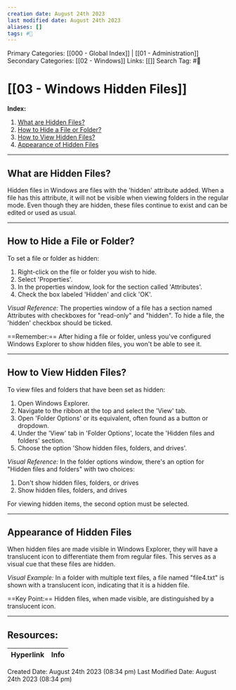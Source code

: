 ```yaml
---
creation date: August 24th 2023
last modified date: August 24th 2023
aliases: []
tags: #📖
---
```


Primary Categories: [[000 - Global Index]] | [[01 - Administration]] 
Secondary Categories: [[02 - Windows]] 
Links: [[]] 
Search Tag: #📖  

# [[03 - Windows Hidden Files]]  

**Index:**
1. [What are Hidden Files?](#what-are-hidden-files)
2. [How to Hide a File or Folder?](#how-to-hide-a-file-or-folder)
3. [How to View Hidden Files?](#how-to-view-hidden-files)
4. [Appearance of Hidden Files](#appearance-of-hidden-files)

---
## What are Hidden Files? 
Hidden files in Windows are files with the 'hidden' attribute added. When a file has this attribute, it will not be visible when viewing folders in the regular mode. Even though they are hidden, these files continue to exist and can be edited or used as usual.

---
## How to Hide a File or Folder?
To set a file or folder as hidden:
1. Right-click on the file or folder you wish to hide.
2. Select 'Properties'.
3. In the properties window, look for the section called 'Attributes'.
4. Check the box labeled 'Hidden' and click 'OK'.

*Visual Reference:* The properties window of a file has a section named Attributes with checkboxes for "read-only" and "hidden". To hide a file, the 'hidden' checkbox should be ticked.

==Remember:== After hiding a file or folder, unless you've configured Windows Explorer to show hidden files, you won't be able to see it.

---
## How to View Hidden Files? 
To view files and folders that have been set as hidden:
1. Open Windows Explorer.
2. Navigate to the ribbon at the top and select the 'View' tab.
3. Open 'Folder Options' or its equivalent, often found as a button or dropdown.
4. Under the 'View' tab in 'Folder Options', locate the 'Hidden files and folders' section.
5. Choose the option 'Show hidden files, folders, and drives'.

*Visual Reference:* In the folder options window, there's an option for "Hidden files and folders" with two choices:
1. Don't show hidden files, folders, or drives
2. Show hidden files, folders, and drives

For viewing hidden items, the second option must be selected.

---
## Appearance of Hidden Files
When hidden files are made visible in Windows Explorer, they will have a translucent icon to differentiate them from regular files. This serves as a visual cue that these files are hidden.

*Visual Example:* In a folder with multiple text files, a file named "file4.txt" is shown with a translucent icon, indicating that it is a hidden file.

==Key Point:== Hidden files, when made visible, are distinguished by a translucent icon.


___

## Resources:

| Hyperlink | Info |
| --------- | ---- |


Created Date: August 24th 2023 (08:34 pm) 
Last Modified Date: August 24th 2023 (08:34 pm)
